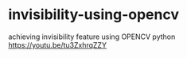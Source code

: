 # invisibility-using-opencv
achieving invisibility feature using OPENCV python
https://youtu.be/tu3ZxhrqZZY
